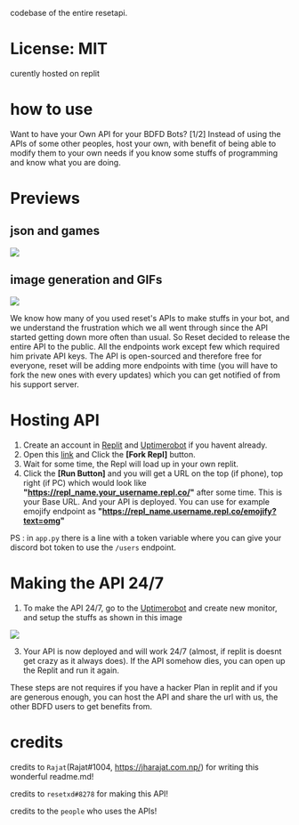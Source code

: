 codebase of the entire resetapi.
# License: MIT

curently hosted on replit

# how to use

Want to have your Own API for your BDFD Bots? [1/2]
Instead of using the APIs of some other peoples, host your own, with benefit of being able to modify them to your own needs if you know some stuffs of programming and know what you are doing.
# Previews 

## json and games
<img src="https://cdn.discordapp.com/attachments/780036165578784808/1014482629296406568/unknown.png">

## image generation and GIFs

<img src ="https://cdn.discordapp.com/attachments/780036165578784808/1014482640365174824/unknown.png">

We know how many of you used reset's APIs to make stuffs in your bot, and we understand the frustration which we all went through since the API started getting down more often than usual. So Reset decided to release the entire API to the public. All the endpoints work except few which required him private API keys.
The API is open-sourced and therefore free for everyone, reset will be adding more endpoints with time (you will have to fork the new ones with every updates) which you can get notified of from his support server.

# Hosting API

1. Create an account in <a href="https://replit.com/">Replit</a> and <a href="https://uptimerobot.com/">Uptimerobot</a> if you havent already.
2. Open this <a href="https://replit.com/@resetxd/lazy-ppl-made-me-do-this?v=1">link</a> and Click the **[Fork Repl]** button.
3. Wait for some time, the Repl will load up in your own replit.
4. Click the **[Run Button]** and you will get a URL on the top (if phone), top right (if PC) which would look like **"https://repl_name.your_username.repl.co/"** after some time. This is your Base URL. And your API is deployed. You can use for example emojify endpoint as **"https://repl_name.username.repl.co/emojify?text=omg"**

PS : in `app.py` there is a line with a token variable where you can give your discord bot token to use the `/users` endpoint.

# Making the API 24/7

1. To make the API 24/7, go to the <a href="https://uptimerobot.com/">Uptimerobot</a> and create new monitor, and setup the stuffs as shown in this image
<img src="https://cdn.discordapp.com/attachments/780036165578784808/1014487544651591730/unknown.png">

3. Your API is now deployed and will work 24/7 (almost, if replit is doesnt get crazy as it always does). If the API somehow dies, you can open up the Replit and run it again.

These steps are not requires if you have a hacker Plan in replit and if you are generous enough, you can host the API and share the url with us, the other BDFD users to get benefits from.

# credits

credits to `Rajat`(Rajat#1004, https://jharajat.com.np/) for writing this wonderful readme.md!

credits to `resetxd#8278` for making this API!

credits to the `people` who uses the APIs!
